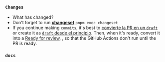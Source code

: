 <!-- Click en Preview -->

### `Changes`

- What has changed?
- Don't forget to run [**changeset**](https://github.com/changesets/changesets/blob/main/docs/adding-a-changeset.md#i-am-in-a-multi-package-repository-a-mono-repo) `pnpm exec changeset`
- If you continue making `commits`, it's best to [convierte la PR en un `draft`](https://docs.github.com/en/pull-requests/collaborating-with-pull-requests/proposing-changes-to-your-work-with-pull-requests/changing-the-stage-of-a-pull-request#converting-a-pull-request-to-a-draft)
  or create it as [`draft` desde el principio](https://github.blog/2019-02-14-introducing-draft-pull-requests/#tag-your-work-in-progress).
  Then, when it's ready, convert it into a [Ready for review](https://docs.github.com/en/pull-requests/collaborating-with-pull-requests/proposing-changes-to-your-work-with-pull-requests/changing-the-stage-of-a-pull-request#marking-a-pull-request-as-ready-for-review),
  , so that the GitHub Actions don't run until the PR is ready.

### `docs`

<!-- Were the corresponding JSDoc and TSDoc comments created for the changes made in the libraries? -->
<!-- Do not delete this section. If there is no documentation, explain why.-->
